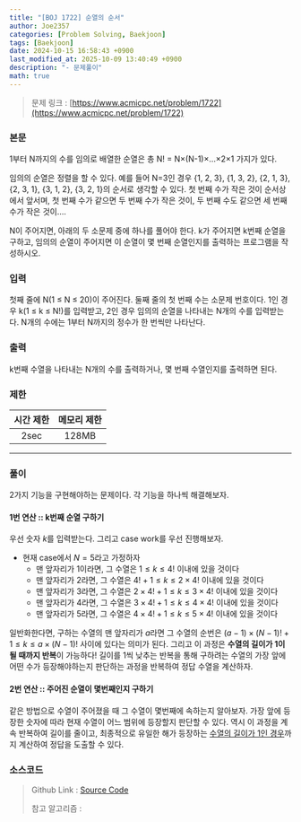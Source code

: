 ```yaml
---
title: "[BOJ 1722] 순열의 순서"
author: Joe2357
categories: [Problem Solving, Baekjoon]
tags: [Baekjoon]
date: 2024-10-15 16:58:43 +0900
last_modified_at: 2025-10-09 13:40:49 +0900
description: "- 문제풀이"
math: true
---
```


> 문제 링크 : [https://www.acmicpc.net/problem/1722](https://www.acmicpc.net/problem/1722)


### 본문

<p>1부터 N까지의 수를 임의로 배열한 순열은 총 N! = N×(N-1)×…×2×1 가지가 있다.</p>
<p>임의의 순열은 정렬을 할 수 있다. 예를 들어  N=3인 경우 {1, 2, 3}, {1, 3, 2}, {2, 1, 3}, {2, 3, 1}, {3, 1, 2}, {3, 2, 1}의 순서로 생각할 수 있다. 첫 번째 수가 작은 것이 순서상에서 앞서며, 첫 번째 수가 같으면 두 번째 수가 작은 것이, 두 번째 수도 같으면 세 번째 수가 작은 것이….</p>
<p>N이 주어지면, 아래의 두 소문제 중에 하나를 풀어야 한다. k가 주어지면 k번째 순열을 구하고, 임의의 순열이 주어지면 이 순열이 몇 번째 순열인지를 출력하는 프로그램을 작성하시오.</p>



### 입력

<p>첫째 줄에 N(1 ≤ N ≤ 20)이 주어진다. 둘째 줄의 첫 번째 수는 소문제 번호이다. 1인 경우 k(1 ≤ k ≤ N!)를 입력받고, 2인 경우 임의의 순열을 나타내는 N개의 수를 입력받는다. N개의 수에는 1부터 N까지의 정수가 한 번씩만 나타난다.</p>



### 출력

<p>k번째 수열을 나타내는 N개의 수를 출력하거나, 몇 번째 수열인지를 출력하면 된다.</p>



### 제한

| 시간 제한 | 메모리 제한 |
| :-------: | :---------: |
| 2sec | 128MB |

---


### 풀이

2가지 기능을 구현해야하는 문제이다. 각 기능을 하나씩 해결해보자.

#### 1번 연산 :: k번째 순열 구하기

우선 숫자 $k$를 입력받는다. 그리고 case work를 우선 진행해보자.

- 현재 case에서 $N = 5$라고 가정하자
  - 맨 앞자리가 $1$이라면, 그 수열은 $1 \leq k \leq 4!$ 이내에 있을 것이다
  - 맨 앞자리가 $2$라면, 그 수열은 $4! + 1 \leq k \leq 2 \times 4!$ 이내에 있을 것이다
  - 맨 앞자리가 $3$라면, 그 수열은 $2 \times 4! + 1 \leq k \leq 3 \times 4!$ 이내에 있을 것이다
  - 맨 앞자리가 $4$라면, 그 수열은 $3 \times 4! + 1 \leq k \leq 4 \times 4!$ 이내에 있을 것이다
  - 맨 앞자리가 $5$라면, 그 수열은 $4 \times 4! + 1 \leq k \leq 5 \times 4!$ 이내에 있을 것이다

일반화한다면, 구하는 수열의 맨 앞자리가 $a$라면 그 수열의 순번은 $(a-1) \times (N-1)! + 1 \leq k \leq a \times (N-1)!$ 사이에 있다는 의미가 된다. 그리고 이 과정은 **수열의 길이가 $1$이 될 때까지 반복**이 가능하다! 길이를 1씩 낮추는 반복을 통해 구하려는 수열의 가장 앞에 어떤 수가 등장해야하는지 판단하는 과정을 반복하여 정답 수열을 계산하자.

#### 2번 연산 :: 주어진 순열이 몇번째인지 구하기

같은 방법으로 수열이 주어졌을 때 그 수열이 몇번째에 속하는지 알아보자. 가장 앞에 등장한 숫자에 따라 현재 수열이 어느 범위에 등장할지 판단할 수 있다. 역시 이 과정을 계속 반복하여 길이를 줄이고, 최종적으로 유일한 해가 등장하는 <u>수열의 길이가 1인 경우</u>까지 계산하여 정답을 도출할 수 있다.



### 소스코드

> Github Link : [Source Code](https://github.com/Joe2357/Baekjoon/blob/master/C/Code/1700/1722.c)
>
> 참고 알고리즘 : 